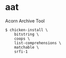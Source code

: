 # aat
Acorn Archive Tool

    $ chicken-install \
        bitstring \
        coops \
        list-comprehensions \
        matchable \
        srfi-1